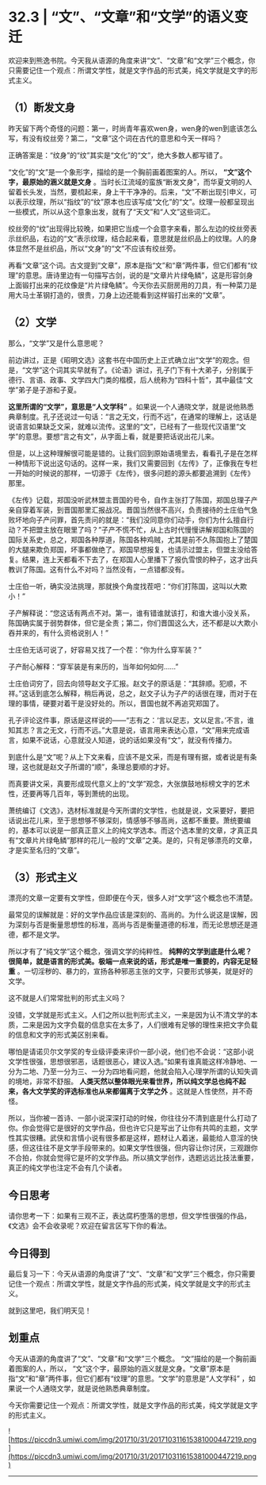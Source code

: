 # 32.3 | “文”、“文章”和“文学”的语义变迁

欢迎来到熊逸书院。今天我从语源的角度来讲“文”、“文章”和“文学”三个概念，你只需要记住一个观点：所谓文学性，就是文字作品的形式美，纯文学就是文字的形式主义。

## （1）断发文身

昨天留下两个奇怪的问题：第一，时尚青年喜欢wen身，wen身的wen到底该怎么写，有没有绞丝旁？第二，“文章”这个词在古代的意思和今天一样吗？

正确答案是：“纹身”的“纹”其实是“文化”的“文”，绝大多数人都写错了。

“文化”的“文”是一个象形字，描绘的是一个胸前画着图案的人。所以， **“文”这个字，最原始的涵义就是文身** 。当时长江流域的蛮族“断发文身”，而华夏文明的人留着长头发，当然，要梳起来，身上干干净净的。后来，“文”不断出现引申义，可以表示纹理，所以“指纹”的“纹”原本也应该写成“文化”的“文”。纹理一般都呈现出一些模式，所以从这个意象出发，就有了“天文”和“人文”这些词汇。

绞丝旁的“纹”出现得比较晚，如果把它当成一个会意字来看，那么左边的绞丝旁表示丝织品，右边的“文”表示纹理，结合起来看，意思就是丝织品上的纹理。人的身体显然不是丝织品，所以“文身”的“文”不应该有绞丝旁。

再看“文章”这个词。古文提到“文章”，原本是指“文”和“章”两件事，但它们都有“纹理”的意思。唐诗里边有一句描写古剑，说的是“文章片片绿龟鳞”，这是形容剑身上面锻打出来的花纹像是“片片绿龟鳞”。今天你去买厨房用的刀具，有一种菜刀是用大马士革钢打造的，很贵，刀身上边还能看到这样锻打出来的“文章”。

## （2）文学

那么，“文学”又是什么意思呢？

前边讲过，正是《昭明文选》这套书在中国历史上正式确立出“文学”的观念。但是，“文学”这个词其实早就有了。《论语》讲过，孔子门下有十大弟子，分别属于德行、言语、政事、文学四大门类的楷模，后人统称为“四科十哲”，其中最佳“文学”弟子是子游和子夏。

 **这里所谓的“文学”，意思是“人文学科”** 。如果说一个人通晓文学，就是说他熟悉典章制度。孔子还说过一句话：“言之无文，行而不远”，在通常的理解上，这话是说语言如果缺乏文采，就难以流传。这里的“文”，已经有了一些现代汉语里“文学”的意思。要想“言之有文”，从字面上看，就是要把话说出花儿来。

但是，以上这种理解很可能是错的。让我们回到原始语境里去，看看孔子是在怎样一种情形下说出这句话的。这样一来，我们又需要回到《左传》了，正像我在专栏一开始的时候说的那样，一切源于《左传》，很多问题的源头都要追溯到《左传》那里。

《左传》记载，郑国没听武林盟主晋国的号令，自作主张打了陈国，郑国总理子产亲自穿着军装，到晋国那里汇报战况。晋国当然很不高兴，负责接待的士庄伯气急败坏地向子产问罪，首先责问的就是：“我们没同意你们动手，你们为什么擅自行动？不把盟主放在眼里了吗？”子产不慌不忙，从上古时代慢慢讲解郑国和陈国的国际关系史，总之，郑国各种厚道，陈国各种鸡贼，尤其是前不久陈国抱上了楚国的大腿来欺负郑国，坏事都做绝了。郑国早想报复，也请示过盟主，但盟主没给答复。结果，连上天都看不下去了，在郑国人心里播下了报仇雪恨的种子，这才出兵教训了陈国。这有什么不对吗？当然没有，一点错都没有。

士庄伯一听，确实没法挑理，那就换个角度找茬吧：“你们打陈国，这叫以大欺小！”

子产解释说：“您这话有两点不对。第一，谁有错谁就该打，和谁大谁小没关系，陈国确实属于弱势群体，但它是全责；第二，你们晋国这么大，还不都是以大欺小吞并来的，有什么资格说别人！”

士庄伯无话可说了，好容易又找了一个茬：“你为什么穿军装？”

子产耐心解释：“穿军装是有来历的，当年如何如何……”

士庄伯词穷了，回去向领导赵文子汇报。赵文子的原话是：“其辞顺。犯顺，不祥。”这话到底怎么解释，稍后再说，总之，赵文子认为子产的话很在理，而对于在理的事情，硬要对着干是没好处的。所以，晋国也就不再追究郑国了。

孔子评论这件事，原话是这样说的——“志有之：‘言以足志，文以足言。’不言，谁知其志？言之无文，行而不远。”大意是说，语言用来表达心意，“文”用来完成语言，如果不说话，心意就没人知道，说的话如果没有“文”，就没有传播力。

到底什么是“文”呢？从上下文来看，应该不是文采，而是有理有据，或者说是有条理，这也就是赵文子所谓的“顺”，条理总要顺的才好。

而真要讲文采，真要形成现代意义上的“文学”观念，大张旗鼓地标榜文字的艺术性，还要再等几百年，等到萧统的出现。

萧统编订《文选》，选材标准就是今天所谓的文学性，也就是说，文采要好，要把话说出花儿来，至于思想够不够深刻，情感够不够高尚，这都不重要。萧统要编的，基本可以说是一部真正意义上的纯文学选本。而这个选本里的文章，才真正具有“文章片片绿龟鳞”那样的花儿一般的“文章”之美。是的，只有足够漂亮的文章，才是实至名归的“文章”。

## （3）形式主义

漂亮的文章一定要有文学性，但即便在今天，很多人对“文学”这个概念也不清楚。

最常见的误解就是：好的文学作品应该是深刻的、高尚的。为什么说这是误解，因为深刻与否是衡量思想性的标准，高尚与否是衡量道德的标准，而无论思想还是道德，都不是文学。

所以才有了“纯文学”这个概念，强调文学的纯粹性。 **纯粹的文学到底是什么呢？很简单，就是语言的形式美。极端一点来说的话，形式是唯一重要的，内容无足轻重** 。一切淫秽的、暴力的，宣扬各种邪恶主张的文字，只要形式够美，就是好的文学。

这不就是人们常常批判的形式主义吗？

没错，文学就是形式主义。人们之所以批判形式主义，一来是因为认不清文学的本质，二来是因为文字负载的信息实在太多了，人们很难有足够的理性来把文字负载的信息和文字的形式美区别来看。

哪怕是请诺贝尔文学奖的专业级评委来评价一部小说，他们也不会说：“这部小说文学性很强，思想很邪恶，话题很恶心，建议入选。”如果有谁真能这样冷静地、一分为二地、乃至一分为三、一分为四地看问题，他就会陷入心理学所谓的认知失调的境地，非常不舒服。 **人类天然以整体眼光来看世界，所以纯文学总也纯不起来，各大文学奖的评选标准也从来都偏离于文学之外** 。这就是人性使然，并不奇怪。

所以，当你被一首诗、一部小说深深打动的时候，你往往分不清到底是什么打动了你。你会觉得它是很好的文学作品，但也许它只是写出了让你有共鸣的主题，文学性其实很糟。武侠和言情小说有很多都是这样，题材让人着迷，最能给人意淫的快感，但这往往不是文学手段带来的。如果文学性很强，但内容让你讨厌，三观跟你不合拍，你就会觉得它是坏的文学作品。所以搞文学创作，选题远远比技法重要，真正的纯文学也注定不会有几个读者。

## 今日思考

请你思考一下：如果有三观不正，表达腐朽堕落的思想，但文学性很强的作品，《文选》会不会收录呢？欢迎在留言区写下你的看法。

## 今日得到

最后复习一下：今天从语源的角度讲了“文”、“文章”和“文学”三个概念，你只需要记住一个观点：所谓文学性，就是文字作品的形式美，纯文学就是文字的形式主义。

就到这里吧，我们明天见！

## 划重点

今天从语源的角度讲了“文”、“文章”和“文学”三个概念。
“文”描绘的是一个胸前画着图案的人，所以， “文”这个字，最原始的涵义就是文身。“文章”原本是指“文”和“章”两件事，但它们都有“纹理”的意思。“文学”的意思是“人文学科” ，如果说一个人通晓文学，就是说他熟悉典章制度。

今天你需要记住一个观点：所谓文学性，就是文字作品的形式美，纯文学就是文字的形式主义。

![https://piccdn3.umiwi.com/img/201710/31/201710311615381000447219.png](https://piccdn3.umiwi.com/img/201710/31/201710311615381000447219.png)

---
